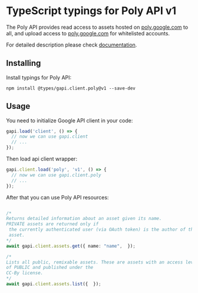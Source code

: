 # TypeScript typings for Poly API v1

The Poly API provides read access to assets hosted on <a href="https://poly.google.com">poly.google.com</a> to all, and upload access to <a href="https://poly.google.com">poly.google.com</a> for whitelisted accounts.

For detailed description please check [documentation](https://developers.google.com/poly/).

## Installing

Install typings for Poly API:

```
npm install @types/gapi.client.poly@v1 --save-dev
```

## Usage

You need to initialize Google API client in your code:

```typescript
gapi.load('client', () => {
  // now we can use gapi.client
  // ...
});
```

Then load api client wrapper:

```typescript
gapi.client.load('poly', 'v1', () => {
  // now we can use gapi.client.poly
  // ...
});
```



After that you can use Poly API resources:

```typescript

/*
Returns detailed information about an asset given its name.
PRIVATE assets are returned only if
 the currently authenticated user (via OAuth token) is the author of the
 asset.
*/
await gapi.client.assets.get({ name: "name",  });

/*
Lists all public, remixable assets. These are assets with an access level
of PUBLIC and published under the
CC-By license.
*/
await gapi.client.assets.list({  });
```
